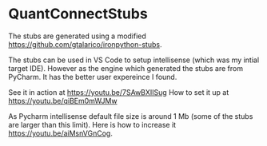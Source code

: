 # QuantConnectStubs

The stubs are generated using a modified https://github.com/gtalarico/ironpython-stubs. 

The stubs can be used in VS Code to setup intellisense (which was my intial target IDE). However as the engine which generated the stubs are from PyCharm. It has the better user expereince I found.

See it in action at https://youtu.be/7SAwBXIISug
How to set it up at https://youtu.be/qiBEm0mWJMw

As Pycharm intellisense default file size is around 1 Mb (some of the stubs are larger than this limit). Here is how to increase it https://youtu.be/aiMsnVGnCog.

